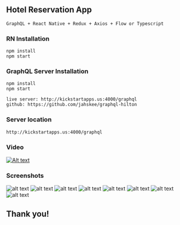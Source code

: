 ## Hotel Reservation App

    GraphQL + React Native + Redux + Axios + Flow or Typescript

### RN Installation 
    npm install
    npm start

### GraphQL Server Installation
    npm install
    npm start
    
    live server: http://kickstartapps.us:4000/graphql
    github: https://github.com/jahskee/graphql-hilton

### Server location
    http://kickstartapps.us:4000/graphql
     
### Video
[![Alt text](https://i.imgur.com/pVByW80.png)](https://www.youtube.com/watch?v=VIZ7UAruLTw)

### Screenshots

![alt text](https://i.imgur.com/8TKTUna.png)
![alt text](https://image.ibb.co/hXWxYz/image7.jpg)
![alt text](https://image.ibb.co/hVpvLe/image6.jpg)
![alt text](https://image.ibb.co/nAzZDz/image5.jpg)
![alt text](https://image.ibb.co/gt4qmK/image4.jpg)
![alt text](https://image.ibb.co/jqqKfe/image3.jpg)
![alt text](https://image.ibb.co/fXXMtz/image2.jpg)
![alt text](https://image.ibb.co/kd4HYz/image1.jpg)

## Thank you!
